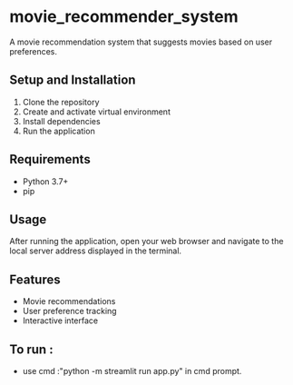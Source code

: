 # movie_recommender_system

A movie recommendation system that suggests movies based on user preferences.

## Setup and Installation

1. Clone the repository
2. Create and activate virtual environment
3. Install dependencies
4. Run the application

## Requirements
- Python 3.7+
- pip

## Usage
After running the application, open your web browser and navigate to the local server address displayed in the terminal.

## Features
- Movie recommendations
- User preference tracking
- Interactive interface


## To run :
- use cmd :"python -m streamlit run app.py" in cmd prompt.